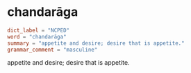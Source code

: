 # chandarāga

``` toml
dict_label = "NCPED"
word = "chandarāga"
summary = "appetite and desire; desire that is appetite."
grammar_comment = "masculine"
```

appetite and desire; desire that is appetite.

